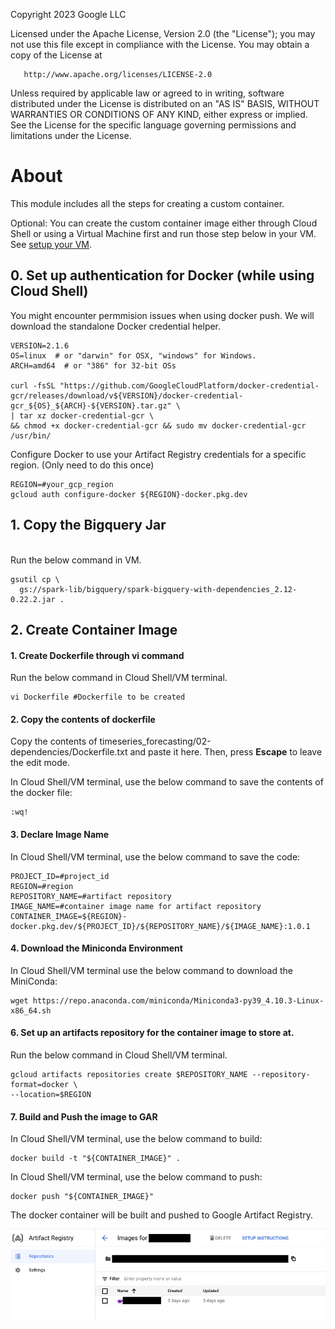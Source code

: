 <!---->
  Copyright 2023 Google LLC

  Licensed under the Apache License, Version 2.0 (the "License");
  you may not use this file except in compliance with the License.
  You may obtain a copy of the License at

       http://www.apache.org/licenses/LICENSE-2.0

  Unless required by applicable law or agreed to in writing, software
  distributed under the License is distributed on an "AS IS" BASIS,
  WITHOUT WARRANTIES OR CONDITIONS OF ANY KIND, either express or implied.
  See the License for the specific language governing permissions and
  limitations under the License.
 <!---->

# About

This module includes all the steps for creating a custom container.

Optional: You can create the custom container image either through Cloud Shell or using a Virtual Machine first and run those step below in your VM. See [setup your VM](../instructions/connect_VM_with_cloud_SDK.md).

## 0. Set up authentication for Docker (while using Cloud Shell)
You might encounter permmision issues when using docker push. We will download the standalone Docker credential helper.
```
VERSION=2.1.6
OS=linux  # or "darwin" for OSX, "windows" for Windows.
ARCH=amd64  # or "386" for 32-bit OSs

curl -fsSL "https://github.com/GoogleCloudPlatform/docker-credential-gcr/releases/download/v${VERSION}/docker-credential-gcr_${OS}_${ARCH}-${VERSION}.tar.gz" \
| tar xz docker-credential-gcr \
&& chmod +x docker-credential-gcr && sudo mv docker-credential-gcr /usr/bin/
```
Configure Docker to use your Artifact Registry credentials for a specific region. (Only need to do this once)
```
REGION=#your_gcp_region
gcloud auth configure-docker ${REGION}-docker.pkg.dev
```

## 1. Copy the Bigquery Jar
<br>
Run the below command in VM.

```
gsutil cp \
  gs://spark-lib/bigquery/spark-bigquery-with-dependencies_2.12-0.22.2.jar .

```

## 2. Create Container Image

#### 1. Create Dockerfile through vi command

Run the below command in Cloud Shell/VM terminal.

```
vi Dockerfile #Dockerfile to be created

```

#### 2. Copy the contents of dockerfile

Copy the contents of timeseries_forecasting/02-dependencies/Dockerfile.txt and paste it here. Then, press **Escape** to leave the edit mode.

In Cloud Shell/VM terminal, use the below command to save the contents of the docker file:

```
:wq!
```

#### 3. Declare Image Name

In Cloud Shell/VM terminal, use the below command to save the code:

```
PROJECT_ID=#project_id
REGION=#region
REPOSITORY_NAME=#artifact repository
IMAGE_NAME=#container image name for artifact repository
CONTAINER_IMAGE=${REGION}-docker.pkg.dev/${PROJECT_ID}/${REPOSITORY_NAME}/${IMAGE_NAME}:1.0.1
```

#### 4. Download the Miniconda Environment

In Cloud Shell/VM terminal use the below command to download the MiniConda:

```
wget https://repo.anaconda.com/miniconda/Miniconda3-py39_4.10.3-Linux-x86_64.sh
```


#### 6. Set up an artifacts repository for the container image to store at.

Run the below command in Cloud Shell/VM terminal.

```
gcloud artifacts repositories create $REPOSITORY_NAME --repository-format=docker \
--location=$REGION
```

#### 7. Build and Push the image to GAR


In Cloud Shell/VM terminal, use the below command to build:

```
docker build -t "${CONTAINER_IMAGE}" .
```

In Cloud Shell/VM terminal, use the below command to push:

```
docker push "${CONTAINER_IMAGE}"

```

The docker container will be built and pushed to Google Artifact Registry.

<kbd>
<img src=../images/di_2.png />
</kbd>
